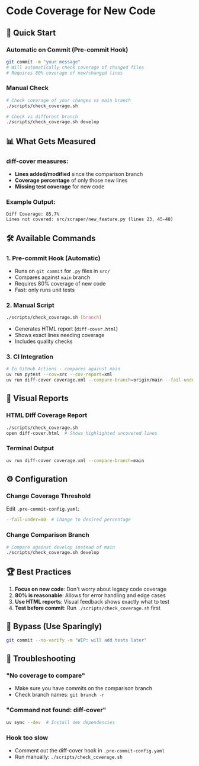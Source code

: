 # Code Coverage for New Code

## 🎯 Quick Start

### Automatic on Commit (Pre-commit Hook)
```bash
git commit -m "your message"
# Will automatically check coverage of changed files
# Requires 80% coverage of new/changed lines
```

### Manual Check
```bash
# Check coverage of your changes vs main branch
./scripts/check_coverage.sh

# Check vs different branch
./scripts/check_coverage.sh develop
```

## 📊 What Gets Measured

### diff-cover measures:
- **Lines added/modified** since the comparison branch
- **Coverage percentage** of only those new lines
- **Missing test coverage** for new code

### Example Output:
```
Diff Coverage: 85.7%
Lines not covered: src/scraper/new_feature.py (lines 23, 45-48)
```

## 🛠️ Available Commands

### 1. Pre-commit Hook (Automatic)
- Runs on `git commit` for `.py` files in `src/`
- Compares against `main` branch
- Requires 80% coverage of new code
- Fast: only runs unit tests

### 2. Manual Script
```bash
./scripts/check_coverage.sh [branch]
```
- Generates HTML report (`diff-cover.html`)
- Shows exact lines needing coverage
- Includes quality checks

### 3. CI Integration
```bash
# In GitHub Actions - compares against main
uv run pytest --cov=src --cov-report=xml
uv run diff-cover coverage.xml --compare-branch=origin/main --fail-under=80
```

## 🎨 Visual Reports

### HTML Diff Coverage Report
```bash
./scripts/check_coverage.sh
open diff-cover.html  # Shows highlighted uncovered lines
```

### Terminal Output
```bash
uv run diff-cover coverage.xml --compare-branch=main
```

## ⚙️ Configuration

### Change Coverage Threshold
Edit `.pre-commit-config.yaml`:
```yaml
--fail-under=80  # Change to desired percentage
```

### Change Comparison Branch
```bash
# Compare against develop instead of main
./scripts/check_coverage.sh develop
```

## 🏆 Best Practices

1. **Focus on new code**: Don't worry about legacy code coverage
2. **80% is reasonable**: Allows for error handling and edge cases
3. **Use HTML reports**: Visual feedback shows exactly what to test
4. **Test before commit**: Run `./scripts/check_coverage.sh` first

## 🚫 Bypass (Use Sparingly)
```bash
git commit --no-verify -m "WIP: will add tests later"
```

## 🔧 Troubleshooting

### "No coverage to compare"
- Make sure you have commits on the comparison branch
- Check branch names: `git branch -r`

### "Command not found: diff-cover"
```bash
uv sync --dev  # Install dev dependencies
```

### Hook too slow
- Comment out the diff-cover hook in `.pre-commit-config.yaml`
- Run manually: `./scripts/check_coverage.sh`
